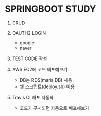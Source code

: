 # SPRINGBOOT STUDY

1. CRUD
 
2. OAUTH2 LOGIN
   - google
   - naver
   
3. TEST CODE 작성

4. AWS EC2에 코드 배포해보기
   - DB는 RDS(maria DB) 사용
   - 쉘 스크립트(deploy.sh) 이용  
   
6. Travis CI 배포 자동화
   - 코드가 푸시되면 자동으로 배포해보기
